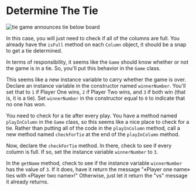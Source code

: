 # Determine The Tie

![tie game announces tie below board](https://assets.aaonline.io/Module-JavaScript/oop/oop-connect-four-end-of-step-6.gif)

In this case, you will just need to check if all of the columns are full. You
already have the `isFull` method on each `Column` object, it should be a snap to
get a tie determined.

In terms of responsibility, it seems like the `Game` should know whether or not
the game is in a tie. So, you'll put this behavior in the `Game` class.

This seems like a new instance variable to carry whether the game is over.
Declare an instance variable in the constructor named `winnerNumber`. You'll set
that to `1` if Player One wins, `2` if Player Two wins, and `3` if both win
(that is, it is a tie). Set `winnerNumber` in the constructor equal to `0` to
indicate that no one has won.

You need to check for a tie after every play. You have a method named
`playInColumn` in the `Game` class, so this seems like a nice place to check for
a tie. Rather than putting all of the code in the `playInColumn` method, call
a new method named `checkForTie` at the end of the `playInColumn` method.

Now, declare the `checkForTie` method. In there, check to see if every column is
full. If so, set the instance variable `winnerNumber` to `3`.

In the `getName` method, check to see if the instance variable `winnerNumber`
has the value of `3`. If it does, have it return the message "«Player one name»
ties with «Player two name»!" Otherwise, just let it return the "vs" message it
already returns.
